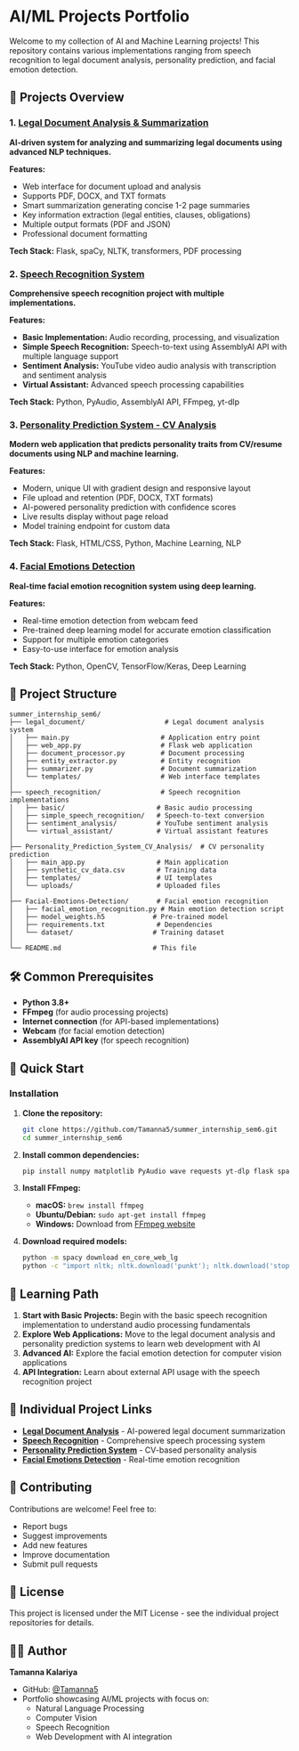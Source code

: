 # AI/ML Projects Portfolio

Welcome to my collection of AI and Machine Learning projects! This repository contains various implementations ranging from speech recognition to legal document analysis, personality prediction, and facial emotion detection.

## 🚀 Projects Overview

### 1. [Legal Document Analysis & Summarization](https://github.com/Tamanna5/legal_document.git)
**AI-driven system for analyzing and summarizing legal documents using advanced NLP techniques.**

**Features:**
- Web interface for document upload and analysis
- Supports PDF, DOCX, and TXT formats
- Smart summarization generating concise 1-2 page summaries
- Key information extraction (legal entities, clauses, obligations)
- Multiple output formats (PDF and JSON)
- Professional document formatting

**Tech Stack:** Flask, spaCy, NLTK, transformers, PDF processing

### 2. [Speech Recognition System](https://github.com/Tamanna5/speech_recognition.git)
**Comprehensive speech recognition project with multiple implementations.**

**Features:**
- **Basic Implementation:** Audio recording, processing, and visualization
- **Simple Speech Recognition:** Speech-to-text using AssemblyAI API with multiple language support
- **Sentiment Analysis:** YouTube video audio analysis with transcription and sentiment analysis
- **Virtual Assistant:** Advanced speech processing capabilities

**Tech Stack:** Python, PyAudio, AssemblyAI API, FFmpeg, yt-dlp

### 3. [Personality Prediction System - CV Analysis](https://github.com/Tamanna5/Personality_Prediction_System_CV_Analysis.git)
**Modern web application that predicts personality traits from CV/resume documents using NLP and machine learning.**

**Features:**
- Modern, unique UI with gradient design and responsive layout
- File upload and retention (PDF, DOCX, TXT formats)
- AI-powered personality prediction with confidence scores
- Live results display without page reload
- Model training endpoint for custom data

**Tech Stack:** Flask, HTML/CSS, Python, Machine Learning, NLP

### 4. [Facial Emotions Detection](https://github.com/Tamanna5/Facial-Emotions-Detection.git)
**Real-time facial emotion recognition system using deep learning.**

**Features:**
- Real-time emotion detection from webcam feed
- Pre-trained deep learning model for accurate emotion classification
- Support for multiple emotion categories
- Easy-to-use interface for emotion analysis

**Tech Stack:** Python, OpenCV, TensorFlow/Keras, Deep Learning

## 📁 Project Structure

```
summer_internship_sem6/
├── legal_document/                    # Legal document analysis system
│   ├── main.py                       # Application entry point
│   ├── web_app.py                    # Flask web application
│   ├── document_processor.py         # Document processing
│   ├── entity_extractor.py           # Entity recognition
│   ├── summarizer.py                 # Document summarization
│   └── templates/                    # Web interface templates
│
├── speech_recognition/               # Speech recognition implementations
│   ├── basic/                       # Basic audio processing
│   ├── simple_speech_recognition/   # Speech-to-text conversion
│   ├── sentiment_analysis/          # YouTube sentiment analysis
│   └── virtual_assistant/           # Virtual assistant features
│
├── Personality_Prediction_System_CV_Analysis/  # CV personality prediction
│   ├── main_app.py                  # Main application
│   ├── synthetic_cv_data.csv        # Training data
│   ├── templates/                   # UI templates
│   └── uploads/                     # Uploaded files
│
├── Facial-Emotions-Detection/       # Facial emotion recognition
│   ├── facial_emotion_recognition.py # Main emotion detection script
│   ├── model_weights.h5            # Pre-trained model
│   ├── requirements.txt             # Dependencies
│   └── dataset/                    # Training dataset
│
└── README.md                       # This file
```

## 🛠️ Common Prerequisites

- **Python 3.8+**
- **FFmpeg** (for audio processing projects)
- **Internet connection** (for API-based implementations)
- **Webcam** (for facial emotion detection)
- **AssemblyAI API key** (for speech recognition)

## 🚀 Quick Start

### Installation

1. **Clone the repository:**
   ```bash
   git clone https://github.com/Tamanna5/summer_internship_sem6.git
   cd summer_internship_sem6
   ```

2. **Install common dependencies:**
   ```bash
   pip install numpy matplotlib PyAudio wave requests yt-dlp flask spacy nltk transformers torch pdfplumber python-docx reportlab werkzeug opencv-python tensorflow
   ```

3. **Install FFmpeg:**
   - **macOS:** `brew install ffmpeg`
   - **Ubuntu/Debian:** `sudo apt-get install ffmpeg`
   - **Windows:** Download from [FFmpeg website](https://ffmpeg.org/download.html)

4. **Download required models:**
   ```bash
   python -m spacy download en_core_web_lg
   python -c "import nltk; nltk.download('punkt'); nltk.download('stopwords')"
   ```

## 🎯 Learning Path

1. **Start with Basic Projects:** Begin with the basic speech recognition implementation to understand audio processing fundamentals
2. **Explore Web Applications:** Move to the legal document analysis and personality prediction systems to learn web development with AI
3. **Advanced AI:** Explore the facial emotion detection for computer vision applications
4. **API Integration:** Learn about external API usage with the speech recognition project

## 🔗 Individual Project Links

- **[Legal Document Analysis](https://github.com/Tamanna5/legal_document.git)** - AI-powered legal document summarization
- **[Speech Recognition](https://github.com/Tamanna5/speech_recognition.git)** - Comprehensive speech processing system
- **[Personality Prediction System](https://github.com/Tamanna5/Personality_Prediction_System_CV_Analysis.git)** - CV-based personality analysis
- **[Facial Emotions Detection](https://github.com/Tamanna5/Facial-Emotions-Detection.git)** - Real-time emotion recognition

## 🤝 Contributing

Contributions are welcome! Feel free to:

- Report bugs
- Suggest improvements
- Add new features
- Improve documentation
- Submit pull requests

## 📝 License

This project is licensed under the MIT License - see the individual project repositories for details.

## 👨‍💻 Author

**Tamanna Kalariya**

- GitHub: [@Tamanna5](https://github.com/Tamanna5)
- Portfolio showcasing AI/ML projects with focus on:
  - Natural Language Processing
  - Computer Vision
  - Speech Recognition
  - Web Development with AI integration